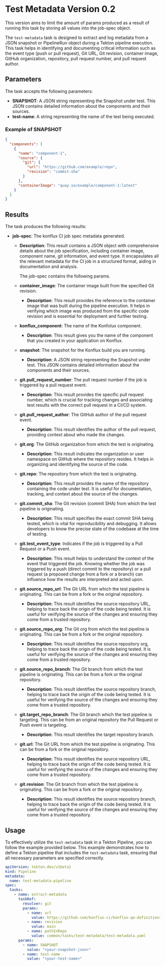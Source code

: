 # Test Metadata Version 0.2

This version aims to limit the amount of params produced as a result of running this task by storing all values into the job-spec object.

The `test-metadata` task is designed to extract and log metadata from a JSON snapshot or PipelineRun object during a Tekton pipeline execution. This task helps in identifying and documenting critical information such as the event type (push or pull request), Git URL, Git revision, container image, GitHub organization, repository, pull request number, and pull request author.

## Parameters

The task accepts the following parameters:

- **SNAPSHOT**: A JSON string representing the Snapshot under test. This JSON contains detailed information about the components and their sources.
- **test-name**: A string representing the name of the test being executed.

### Example of SNAPSHOT

```json
{
  "components": [
    {
      "name": "component-1",
      "source": {
        "git": {
          "url": "https://github.com/example/repo",
          "revision": "commit-sha"
        }
      },
      "containerImage": "quay.io/example/component-1:latest"
    }
  ]
}
```

## Results

The task produces the following results:

- **job-spec**: The konflux CI job spec metadata generated.
  - **Description**: This result contains a JSON object with comprehensive details about the job specification, including container image, component name, git information, and event type. It encapsulates all the relevant metadata for the CI job in a structured format, aiding in documentation and analysis.

    The job-spec contains the following params.
  - **container_image**: The container image built from the specified Git revision.
    - **Description**: This result provides the reference to the container image that was built during the pipeline execution. It helps in verifying which image was produced from the specific code revision and is essential for deployment and further testing.

  - **konflux_component**: The name of the Konfolux component.
    - **Description**: This result gives you the name of the component that you created in your application on Konflux.

  - **snapshot**: The snapshot for the Konflux build you are running.
    - **Description**: A JSON string representing the Snapshot under test. This JSON contains detailed information about the components and their sources.

  - **git.pull_request_number**: The pull request number if the job is triggered by a pull request event.
    - **Description**: This result provides the specific pull request number, which is crucial for tracking changes and associating test results with the correct pull request in a CI/CD system.

  - **git.pull_request_author**: The GitHub author of the pull request event.
    - **Description**: This result identifies the author of the pull request, providing context about who made the changes.

  - **git.org**: The GitHub organization from which the test is originating.
    - **Description**: This result indicates the organization or user namespace on GitHub where the repository resides. It helps in organizing and identifying the source of the code.

  - **git.repo**: The repository from which the test is originating.
    - **Description**: This result provides the name of the repository containing the code under test. It is useful for documentation, tracking, and context about the source of the changes.

  - **git.commit_sha**: The Git revision (commit SHA) from which the test pipeline is originating.
    - **Description**: This result specifies the exact commit SHA being tested, which is vital for reproducibility and debugging. It allows developers to know the precise state of the codebase at the time of testing.

  - **git.test_event_type**: Indicates if the job is triggered by a Pull Request or a Push event.
    - **Description**: This result helps to understand the context of the event that triggered the job. Knowing whether the job was triggered by a push (direct commit to the repository) or a pull request (a proposed change from a fork or a branch) can influence how the results are interpreted and acted upon.

  - **git.source_repo_url**: The Git URL from which the test pipeline is originating. This can be from a fork or the original repository.
    - **Description**: This result identifies the source repository URL, helping to trace back the origin of the code being tested. It is useful for verifying the source of the changes and ensuring they come from a trusted repository.

  - **git.source_repo_org**: The Git org from which the test pipeline is originating. This can be from a fork or the original repository.
    - **Description**: This result identifies the source repository org, helping to trace back the origin of the code being tested. It is useful for verifying the source of the changes and ensuring they come from a trusted repository.

  - **git.source_repo_branch**: The Git branch from which the test pipeline is originating. This can be from a fork or the original repository.
    - **Description**: This result identifies the source repository branch, helping to trace back the origin of the code being tested. It is useful for verifying the source of the changes and ensuring they come from a trusted repository.

  - **git.target_repo_branch**: The Git branch which the test pipeline is targeting. This can be from an original repository the Pull Request or Push event is targeting.
    - **Description**: This result identifies the target repository branch.

  - **git.url**: The Git URL from which the test pipeline is originating. This can be from a fork or the original repository.
    - **Description**: This result identifies the source repository URL, helping to trace back the origin of the code being tested. It is useful for verifying the source of the changes and ensuring they come from a trusted repository.

  - **git.revision**: The Git branch from which the test pipeline is originating. This can be from a fork or the original repository.
    - **Description**: This result identifies the source repository branch, helping to trace back the origin of the code being tested. It is useful for verifying the source of the changes and ensuring they come from a trusted repository.

## Usage

To effectively utilize the `test-metadata` task in a Tekton Pipeline, you can follow the example provided below. This example demonstrates how to define a Tekton pipeline that includes the `test-metadata` task, ensuring that all necessary parameters are specified correctly.

```yaml
apiVersion: tekton.dev/v1beta1
kind: Pipeline
metadata:
  name: test-metadata-pipeline
spec:
  tasks:
    - name: extract-metadata
      taskRef:
        resolver: git
        params:
          - name: url
            value: https://github.com/konflux-ci/konflux-qe-definitions
          - name: revision
            value: main
          - name: pathInRepo
            value: common/tasks/test-metadata/test-metadata.yaml
      params:
        - name: SNAPSHOT
          value: "<your-snapshot-json>"
        - name: test-name
          value: "<your-test-name>"
